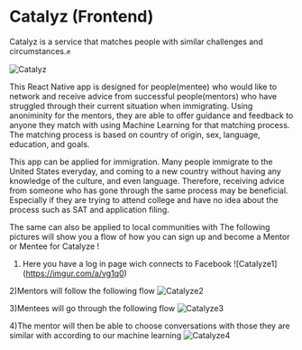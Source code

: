 # Catalyz (Frontend)
Catalyz is a service that matches people with similar challenges and circumstances.:fist:

![Catalyz](https://image.ibb.co/iOrY1R/Title_Brand.png)

This React Native app is designed for people(mentee) who would like to network and receive advice from successful people(mentors) who have struggled through their current situation when immigrating. Using anoniminity for the mentors, they are able to offer guidance and feedback to anyone they match with using Machine Learning for that matching process. The matching process is based on country of origin, sex, language, education, and goals. 

This app  can be applied for immigration. Many people immigrate to the United States everyday, and coming to a new country without having any knowledge of the culture, and even language. Therefore, receiving advice from someone who has gone through the same process may be beneficial. Especially if they are trying to attend college and have no idea about the process such as SAT and application filing.

The same can also be applied to local communities with 
The following pictures will show you a flow of how you can sign up and become a Mentor or Mentee for Catalyze !

1) Here you have a log in page wich connects to Facebook
![Catalyze1] (https://imgur.com/a/vg1q0)

2)Mentors will follow the following flow
![Catalyze2](https://imgur.com/a/Gmp2z)

3)Mentees will go through the following flow 
![Catalyze3](https://imgur.com/a/wAZBN)

4)The mentor will then be able to choose conversations with those they are similar with according to our machine learning
![Catalyze4](https://imgur.com/a/wAZBN)




